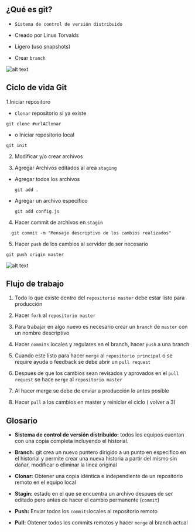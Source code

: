 ## ¿Qué es git?

* `Sistema de control de versión distribuido`

- Creado por Linus Torvalds

- Ligero (uso snapshots)

- Crear `branch`

![alt text](https://git-scm.com/book/en/v2/images/distributed.png "Diagrama control de versión distribuido")

## Ciclo de vida Git

1.Iniciar repositoro

* `Clonar` repositorio si ya existe

```git
git clone #urlAClonar
```

* o Iniciar repositorio local

```git
git init
```

2. Modificar y/o crear archivos

3. Agregar Archivos editados al area `staging`

* Agregar todos los archivos
  ```git
  git add .
  ```
* Agregar un archivo especifico
  ```git
  git add config.js
  ```

4. Hacer commit de archivos en `stagin`

```git
  git commit -m "Mensaje descriptivo de los cambios realizados"
```

5. Hacer `push` de los cambios al servidor de ser necesario

```git
git push origin master
```

![alt text](https://git-scm.com/book/en/v2/images/areas.png "flujo básico git")

## Flujo de trabajo

1. Todo lo que existe dentro del `repositorio master` debe estar listo para producción

2. Hacer `fork` al `repositorio master`

3. Para trabajar en algo nuevo es necesario crear un `branch` de `master` con un nombre descriptivo

4. Hacer `commits` locales y regulares en el branch, hacer `push` a una branch

5. Cuando este listo para hacer `merge` al `repositorio principal` o se require ayuda o feedback se debe abrir un `pull request`

6. Despues de que los cambios sean revisados y aprovados en el `pull request` se hace `merge` al `repositorio master`

7. Al hacer merge se debe de enviar a producción lo antes posible

8. Hacer `pull` a los cambios en master y reiniciar el ciclo ( volver a 3)

## Glosario

* **Sistema de control de versión distribuido:** todos los equipos cuentan con una copia completa incluyendo el historial.

* **Branch:** git crea un nuevo puntero dirigido a un punto en especifico en el historial y permite crear una nueva historia a partir del mismo sin dañar, modificar o eliminar la linea original

* **Clonar:** Obtener una copia idéntica e independiente de un repositorio remoto en el equipo local

* **Stagin:** estado en el que se encuentra un archivo despues de ser editado pero antes de hacer el cambio permanente (`commit`)

* **Push:** Enviar todos los `commits`locales al repositorio remoto

* **Pull:** Obtener todos los commits remotos y hacer `merge` al branch actual
